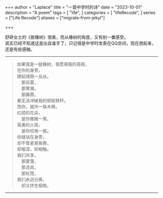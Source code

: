 +++
author = "Laplace" 
title = "一首中学时的诗"
date = "2023-10-01"
description = "A poem"
tags = [
    "life",
]
categories = [
    "lifeRecode",
]
series = ["Life Recode"]
aliases = ["migrate-from-jekyl"]

+++

<p aling="center">
舒婷女士的《致橡树》很美，而从橡树的角度，又有别一番感受。<br>
其实已经不知道这是出自谁手了，只记得是中学时发表在QQ空间，现在想起来，还是有些感触。
</p>

<!--more-->
---

>如果我是一挺橡树，我愿用我的高枝，<br>
在你的身旁，<br>
撑起绿荫一丛丛。<br>
&emsp;那风雷，<br>
&emsp;那寒潮，<br>
&emsp;那霹雳，<br>
都无法冲破我的铜枝铁杆。<br>
>而你，就作一珠木棉，<br>
红硕的花朵，<br>
&emsp;是你微微一笑。<br>
英勇的火炬，<br>
&emsp;是你咬唇一抿。<br>
>你就站在身旁，<br>
  却不曾紧紧挨靠，<br>
却根深，却相触。<br>
>我们共享，<br>
&emsp;那雾霭，<br>
&emsp;那流岚，<br>
&emsp;那虹霓，<br>
>我们永远分离，<br>
&emsp;却又终生相依。<br>

---




